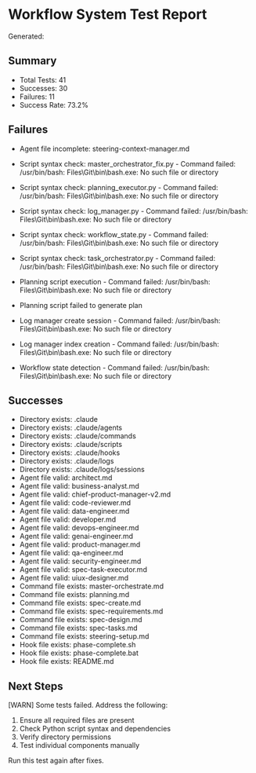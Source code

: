 # Workflow System Test Report

Generated: 

## Summary
- Total Tests: 41
- Successes: 30
- Failures: 11
- Success Rate: 73.2%

## Failures
- Agent file incomplete: steering-context-manager.md
- Script syntax check: master_orchestrator_fix.py - Command failed: /usr/bin/bash: Files\Git\bin\bash.exe: No such file or directory

- Script syntax check: planning_executor.py - Command failed: /usr/bin/bash: Files\Git\bin\bash.exe: No such file or directory

- Script syntax check: log_manager.py - Command failed: /usr/bin/bash: Files\Git\bin\bash.exe: No such file or directory

- Script syntax check: workflow_state.py - Command failed: /usr/bin/bash: Files\Git\bin\bash.exe: No such file or directory

- Script syntax check: task_orchestrator.py - Command failed: /usr/bin/bash: Files\Git\bin\bash.exe: No such file or directory

- Planning script execution - Command failed: /usr/bin/bash: Files\Git\bin\bash.exe: No such file or directory

- Planning script failed to generate plan
- Log manager create session - Command failed: /usr/bin/bash: Files\Git\bin\bash.exe: No such file or directory

- Log manager index creation - Command failed: /usr/bin/bash: Files\Git\bin\bash.exe: No such file or directory

- Workflow state detection - Command failed: /usr/bin/bash: Files\Git\bin\bash.exe: No such file or directory


## Successes
- Directory exists: .claude
- Directory exists: .claude/agents
- Directory exists: .claude/commands
- Directory exists: .claude/scripts
- Directory exists: .claude/hooks
- Directory exists: .claude/logs
- Directory exists: .claude/logs/sessions
- Agent file valid: architect.md
- Agent file valid: business-analyst.md
- Agent file valid: chief-product-manager-v2.md
- Agent file valid: code-reviewer.md
- Agent file valid: data-engineer.md
- Agent file valid: developer.md
- Agent file valid: devops-engineer.md
- Agent file valid: genai-engineer.md
- Agent file valid: product-manager.md
- Agent file valid: qa-engineer.md
- Agent file valid: security-engineer.md
- Agent file valid: spec-task-executor.md
- Agent file valid: uiux-designer.md
- Command file exists: master-orchestrate.md
- Command file exists: planning.md
- Command file exists: spec-create.md
- Command file exists: spec-requirements.md
- Command file exists: spec-design.md
- Command file exists: spec-tasks.md
- Command file exists: steering-setup.md
- Hook file exists: phase-complete.sh
- Hook file exists: phase-complete.bat
- Hook file exists: README.md

## Next Steps

[WARN] Some tests failed. Address the following:

1. Ensure all required files are present
2. Check Python script syntax and dependencies
3. Verify directory permissions
4. Test individual components manually

Run this test again after fixes.

